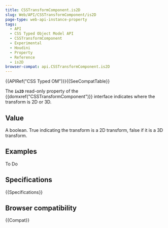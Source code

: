 ```yaml
---
title: CSSTransformComponent.is2D
slug: Web/API/CSSTransformComponent/is2D
page-type: web-api-instance-property
tags:
  - API
  - CSS Typed Object Model API
  - CSSTransformComponent
  - Experimental
  - Houdini
  - Property
  - Reference
  - is2D
browser-compat: api.CSSTransformComponent.is2D
---
```


{{APIRef("CSS Typed OM")}}{{SeeCompatTable}}

The **`is2D`** read-only property of the {{domxref("CSSTransformComponent")}} interface indicates where the transform is 2D or 3D.

## Value

A boolean. True indicating the transform is a 2D transform, false if it is a 3D
transform.

## Examples

To Do

## Specifications

{{Specifications}}

## Browser compatibility

{{Compat}}
